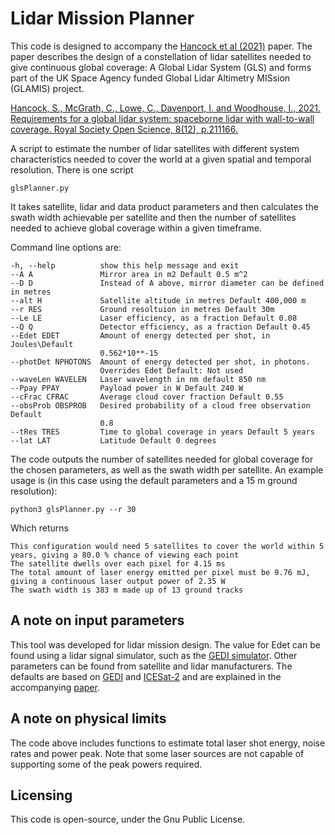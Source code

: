 # Lidar Mission Planner
This code is designed to accompany the [Hancock et al (2021)](https://royalsocietypublishing.org/doi/abs/10.1098/rsos.211166) paper. The paper describes the design of a constellation of lidar satellites needed to give continuous global coverage: A Global Lidar System (GLS) and forms part of the UK Space Agency funded Global Lidar Altimetry MISsion (GLAMIS) project.


[Hancock, S., McGrath, C., Lowe, C., Davenport, I. and Woodhouse, I., 2021. Requirements for a global lidar system: spaceborne lidar with wall-to-wall coverage. Royal Society Open Science, 8(12), p.211166.](https://royalsocietypublishing.org/doi/abs/10.1098/rsos.211166)


A script to estimate the number of lidar satellites with different system characteristics needed to cover the world at a given spatial and temporal resolution. There is one script

    glsPlanner.py

It takes satellite, lidar and data product parameters and then calculates the swath width achievable per satellite and then the number of satellites needed to achieve global coverage within a given timeframe.

Command line options are:

    -h, --help          show this help message and exit
    --A A               Mirror area in m2 Default 0.5 m^2
    --D D               Instead of A above, mirror diameter can be defined in metres
    --alt H             Satellite altitude in metres Default 400,000 m
    --r RES             Ground resoltuion in metres Default 30m
    --Le LE             Laser efficiency, as a fraction Default 0.08
    --Q Q               Detector efficiency, as a fraction Default 0.45
    --Edet EDET         Amount of energy detected per shot, in Joules\Default
                        0.562*10**-15
    --photDet NPHOTONS  Amount of energy detected per shot, in photons.
                        Overrides Edet Default: Not used
    --waveLen WAVELEN   Laser wavelength in nm default 850 nm
    --Ppay PPAY         Payload power in W Default 240 W
    --cFrac CFRAC       Average cloud cover fraction Default 0.55
    --obsProb OBSPROB   Desired probability of a cloud free observation Default
                        0.8
    --tRes TRES         Time to global coverage in years Default 5 years
    --lat LAT           Latitude Default 0 degrees

The code outputs the number of satellites needed for global coverage for the chosen parameters, as well as the swath width per satellite. An example usage is (in this case using the default parameters and a 15 m ground resolution):

    python3 glsPlanner.py --r 30

Which returns

    This configuration would need 5 satellites to cover the world within 5 years, giving a 80.0 % chance of viewing each point
    The satellite dwells over each pixel for 4.15 ms
    The total amount of laser energy emitted per pixel must be 9.76 mJ, giving a continuous laser output power of 2.35 W
    The swath width is 383 m made up of 13 ground tracks


## A note on input parameters

This tool was developed for lidar mission design. The value for Edet can be found using a lidar signal simulator, such as the [GEDI simulator](https://bitbucket.org/StevenHancock/gedisimulator). Other parameters can be found from satellite and lidar manufacturers. The defaults are based on [GEDI](https://www.sciencedirect.com/science/article/pii/S2666017220300018) and [ICESat-2](https://www.spiedigitallibrary.org/conference-proceedings-of-spie/11151/111510C/ICESat-2-mission-overview-and-early-performance/10.1117/12.2534938.short?SSO=1) and are explained in the accompanying [paper](https://royalsocietypublishing.org/doi/abs/10.1098/rsos.211166).


## A note on physical limits

The code above includes functions to estimate total laser shot energy, noise rates and power peak. Note that some laser sources are not capable of supporting some of the peak powers required.


## Licensing

This code is open-source, under the Gnu Public License.

